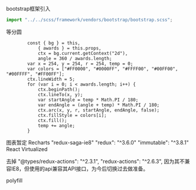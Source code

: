 bootstrap框架引入
```jsx
import "../../scss/framework/vendors/bootstrap/bootstrap.scss";
```
等分圆
```TS
        const { bg } = this,
            { awards } = this.props,
            ctx = bg.current.getContext("2d"),
            angle = 360 / awards.length;
        var x = 254, y = 254, r = 254, temp = 0;
        var colors = ["#FF0000", "#0000FF", "#FFFF00", "#00FF00", "#00FFFF", "#FF00FF"];
        ctx.lineWidth = 5;
        for (var i = 0; i < awards.length; i++) {
            ctx.beginPath();
            ctx.lineTo(x, y);
            var startAngle = temp * Math.PI / 180;
            var endAngle = (angle + temp) * Math.PI / 180;
            ctx.arc(x, y, r, startAngle, endAngle, false);
            ctx.fillStyle = colors[i];
            ctx.fill();
            temp += angle;
        }
```
图表暂定
Recharts
"redux-saga-ie8"
"redux": "^3.6.0"
"immutable": "^3.8.1"
React Virtualized

去掉
"@types/redux-actions": "^2.3.1",
"redux-actions": "^2.6.3",
因为其不兼容IE8，但使用的api兼容其API接口，为今后切换过去做准备。

polyfill
```ts

```
